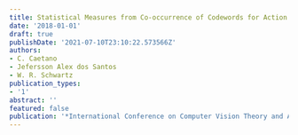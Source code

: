 ```yaml
---
title: Statistical Measures from Co-occurrence of Codewords for Action Recognition
date: '2018-01-01'
draft: true
publishDate: '2021-07-10T23:10:22.573566Z'
authors:
- C. Caetano
- Jefersson Alex dos Santos
- W. R. Schwartz
publication_types:
- '1'
abstract: ''
featured: false
publication: '*International Conference on Computer Vision Theory and Applications*'
---
```


